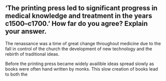 ## ‘The printing press led to significant progress in medical knowledge and treatment in the years c1500–c1700.’ How far do you agree? Explain your answer.

The renassance was a time of great change throughout medicine due to the fall in control of the church the development of new technology and the rebirth of traditional ideas.

Before the printing press became widely availible ideas spread slowly as books were often hand written by monks. This slow creation of books lead to both the
